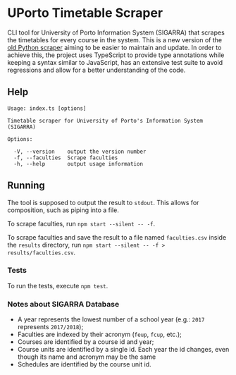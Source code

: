 # UPorto Timetable Scraper

CLI tool for University of Porto Information System (SIGARRA) that scrapes the timetables for every course in the system.
This is a new version of the [old Python scraper](https://github.com/NIAEFEUP/uporto-timetable-scrapper/) aiming to be easier to maintain and update.
In order to achieve this, the project uses TypeScript to provide type annotations while keeping a syntax similar to JavaScript, has an extensive test suite to avoid regressions and allow for a better understanding of the code.

## Help

```
Usage: index.ts [options]

Timetable scraper for University of Porto's Information System (SIGARRA)

Options:

  -V, --version    output the version number
  -f, --faculties  Scrape faculties
  -h, --help       output usage information
```

## Running 

The tool is supposed to output the result to `stdout`. This allows for composition, such as piping into a file.

To scrape faculties, run `npm start --silent -- -f`. 

To scrape faculties and save the result to a file named `faculties.csv` inside the `results` directory, run `npm start --silent -- -f > results/faculties.csv`.

### Tests

To run the tests, execute `npm test`.

### Notes about SIGARRA Database
* A year represents the lowest number of a school year (e.g.: `2017` represents `2017/2018`);
* Faculties are indexed by their acronym (`feup`, `fcup`, etc.);
* Courses are identified by a course id and year;
* Course units are identified by a single id. Each year the id changes, even though its name and acronym may be the same
* Schedules are identified by the course unit id. 
